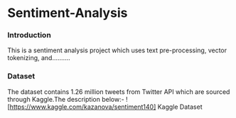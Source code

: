 # Sentiment-Analysis

### Introduction
This is a sentiment analysis project which uses text pre-processing, vector tokenizing, and..........

### Dataset
The dataset contains 1.26 million tweets from Twitter API which are sourced through Kaggle.The description below:-
  ![https://www.kaggle.com/kazanova/sentiment140] Kaggle Dataset

